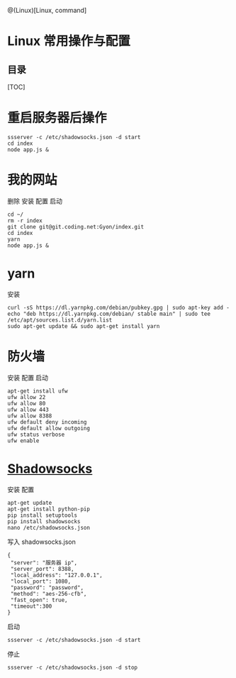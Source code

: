     

@(Linux)[Linux, command]

# Linux 常用操作与配置
## 目录
    
[TOC]

# 重启服务器后操作
```
ssserver -c /etc/shadowsocks.json -d start
cd index
node app.js &
```

# 我的网站

删除 安装 配置 启动
```
cd ~/
rm -r index
git clone git@git.coding.net:Gyon/index.git
cd index
yarn
node app.js &
```
# yarn
安装
```
curl -sS https://dl.yarnpkg.com/debian/pubkey.gpg | sudo apt-key add -
echo "deb https://dl.yarnpkg.com/debian/ stable main" | sudo tee /etc/apt/sources.list.d/yarn.list
sudo apt-get update && sudo apt-get install yarn
```

# 防火墙
安装 配置 启动
```
apt-get install ufw
ufw allow 22
ufw allow 80
ufw allow 443
ufw allow 8388
ufw default deny incoming
ufw default allow outgoing
ufw status verbose
ufw enable

```

# [Shadowsocks](http://www.jianshu.com/p/b5c4fbadbfae)
安装 配置
```
apt-get update
apt-get install python-pip
pip install setuptools
pip install shadowsocks
nano /etc/shadowsocks.json
```
写入 shadowsocks.json
```
{
 "server": "服务器 ip",
 "server_port": 8388,
 "local_address": "127.0.0.1",
 "local_port": 1080,
 "password": "password",
 "method": "aes-256-cfb",
 "fast_open": true,
 "timeout":300
}
```
启动
```
ssserver -c /etc/shadowsocks.json -d start
```
停止
```
ssserver -c /etc/shadowsocks.json -d stop
```
